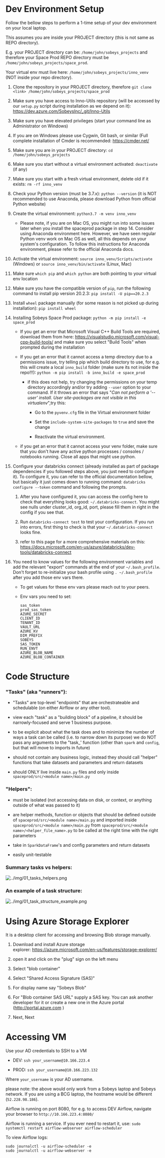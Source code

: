 
# Dev Environment Setup 

Follow the bellow steps to perform a 1-time setup of your dev environment on your local laptop.

This assumes you are inside your PROJECT directory (this is not same as
REPO directory).

E.g. your PROJECT directory can be: `/home/john/sobeys_projects` and
therefore your Space Prod REPO directory must be
`/home/john/sobeys_projects/space_prod`.

Your virtual env must live here: `/home/john/sobeys_projects/inno_venv`
(NOT inside your repo directory).

1.  Clone the repository in your PROJECT directory, therefore
    `git clone <link> /home/john/sobeys_projects/space_prod`

2.  Make sure you have access to Inno-Utils repository (will be accessed
    by our `setup.py` script during installation as we depend on it):
    <https://dev.azure.com/SobeysInc/_git/Inno-Utils>

3.  Make sure you have elevated privileges (start your command line as
    Administrator on Windows)

4.  If you are on Windows please use Cygwin, Git bash, or similar (Full
    complete installation of Cmder is recommended: <https://cmder.net/>

5.  Make sure you are in your PROJECT directory:
    `cd /home/john/sobeys_projects`

6.  Make sure you start without a virtual environment activated:
    `deactivate` (if any)

7.  Make sure you start with a fresh virtual environment, delete old if
    it exists: `rm -rf inno_venv`

8.  Check your Python version (must be 3.7.x): `python --version` (it is
    NOT recommended to use Anaconda, please download Python from
    official Python website)

9.  Create the virtual environment: `python3.7 -m venv inno_venv`
    - Please note, if you are on Mac OS, you might run into some issues later when you install the spaceprod package in step 14. Consider using Anaconda environment here. However, we have seen regular Python venv work on Mac OS as well, all this depends on your system's configuration. To follow this instructions for Anaconda environment, please refer to the official Anaconda docs.
    
10. Activate the virtual environment:
    `source inno_venv/Scripts/activate` (Windows) or
    `source inno_venv/bin/activate` (Linux, Mac)

11. Make sure `which pip` and `which python` are both pointing to your
    virtual env location

12. Make sure you have the compatible version of `pip`, run the
    following command to install pip version 20.2.3:
    `pip install -U pip==20.2.3`

13. Install `wheel` package manually (for some reason is not picked up
    during installation): `pip install wheel`

14. Installing Sobeys Space Prod package:
    `python -m pip install -e space_prod`

    -   If you get an error that Microsoft Visual C++ Build Tools are
        required, download them from here:
        <https://visualstudio.microsoft.com/visual-cpp-build-tools/> and
        make sure you select \"Build Tools\" when prompted during the
        installation

    -   If you get an error that it cannot access a temp directory due
        to a permissions issue, try telling pip which build directory to
        use, for e.g. this will create a local `inno_build` folder (make
        sure its not inside the repo!!!):
        `python -m pip install -b inno_build -e space_prod`

        -   if this does not help, try changing the permissions on your
            temp directory accordingly and/or try adding `--user` option
            to your command. If it throws an error that says "*Can not
            perform a \'\--user\' install. User site-packages are not
            visible in this virtualenv*",try this:

            -   Go to the `pyvenv.cfg` file in the Virtual environment
                folder

            -   Set the `include-system-site-packages` to `true` and
                save the change

            -   Reactivate the virtual environment.

    -   if you get an error that it cannot access your venv folder, make
        sure that you don't have any active python processes / consoles
        / notebooks running. Close all apps that might use python.

15. Configure your databricks connect (already installed as part of
    package dependencies if you followed steps above, you just need to
    configure it). To configure it, you can refer to the official
    documentation bellow, but basically it just comes down to running
    command: `databricks configure --token` command and following the
    prompts.

    1.  After you have configured it, you can access the config here to
        check that everything looks good: `~/.databricks-connect`. You might see nulls under cluster_id, org_id, port, please fill them in right in the config if you see that. 

    2.  Run `databricks-connect test` to test your configuration. If you run into errors, first thing to check is that your  `~/.databricks-connect` looks fine.

    3.  refer to this page for a more comprehensive materials on this:
        <https://docs.microsoft.com/en-us/azure/databricks/dev-tools/databricks-connect>

16. You need to know values for the following environment variables and
    add the relevant "export" commands at the end of your
    `~/.bash_profile`. Don't forget to re-initialize your bash profile
    using `. ~/.bash_profile` after you add those env vars there.
    
    - To get values for these env vars please reach out to your peers.
    - Env vars you need to set:

        ```
        sas_token
        prod_sas_token
        AZURE_SECRET
        CLIENT_ID
        TENANT_ID
        VAULT_URL
        AZURE_KV
        DIM_PREFIX
        SOBEYS
        SAS_TOKEN
        RUN_ENVT
        AZURE_BLOB_NAME
        AZURE_BLOB_CONTAINER
        ```

# Code Structure 

### "Tasks" (aka "runners"):

-   "Tasks" are top-level \"endpoints\" that are orchestrateable and
    schedulable (on either Airflow or any other tool).

-   view each "task" as a \"building block\" of a pipeline, it should be
    narrowly-focused and serve 1 business purpose.

-   to be explicit about what the task does and to minimize the number
    of ways a task can be called (i.e. to narrow down its purpose) we do
    NOT pass any arguments to the "task\_\' function (other than `spark`
    and `config`, but that will move to imports in future)

-   should not contain any business logic, instead they should call
    "helper" functions that take datasets and parameters and return
    datasets

-   should ONLY live inside `main.py` files and only inside
    `spaceprod/src/<module name>/main.py`

### "Helpers":

-   must be isolated (not accessing data on disk, or context, or
    anything outside of what was passed to it)

-   are helper methods, function or objects that should be defined
    outside of `spaceprod/src/<module name>/main.py` and imported inside
    `spaceprod/src/<module name>/main.py` from
    `spaceprod/src/<module name>/<helper_file_name>.py` to be called at
    the right time with the right parameters

-   take in `SparkDataFrame`\'s and config parameters and return
    datasets

-   easily unit-testable

### Summary tasks vs helpers:
![../img/01_tasks_helpers.png](../img/01_tasks_helpers.png)

### An example of a task structure:
![../img/01_task_structure_example.png](../img/01_task_structure_example.png)


# Using Azure Storage Explorer 

It is a desktop client for accessing and browsing Blob storage
manually.

1.  Download and install Azure storage
    explorer: <https://azure.microsoft.com/en-us/features/storage-explorer/>

2.  open it and click on the \"plug\" sign on the left menu

3.  Select \"blob container\"

4.  Select \"Shared Access Signature (SAS)\"

5.  For display name say \"Sobeys Blob\"

6.  For "Blob container SAS URL" supply a SAS key. You can ask another
    developer for it or create a new one in the Azure portal
    (<http://portal.azure.com> )

7.  Next, Next

# Accessing VM         


Use your AD credentials to SSH to a VM

-   DEV: `ssh your_username@10.166.223.4`

-   PROD: `ssh your_username@10.166.223.132`

Where `your_username` is your AD username.

please note: the above would only work from a Sobeys laptop and Sobeys
network. If you are using a BCG laptop, the hostname would be different
(`52.228.98.186`).

Airflow is running on port 8080, for e.g. to access DEV Airflow,
navigate your browser to `http://10.166.223.4:8080/`

Airflow is running a service. If you ever need to restart it, use:
`sudo systemctl restart airflow-webserver airflow-scheduler`

To view Airflow logs:

``` 
sudo journalctl -u airflow-scheduler -e
sudo journalctl -u airflow-webserver -e
```
